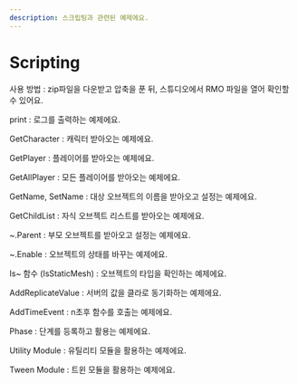 ```yaml
---
description: 스크립팅과 관련된 예제에요.
---
```


# Scripting

사용 방법 : zip파일을 다운받고 압축을 푼 뒤, 스튜디오에서 RMO 파일을 열어 확인할 수 있어요.



print : 로그를 출력하는 예제에요. 

GetCharacter : 캐릭터 받아오는 예제에요. 

GetPlayer : 플레이어를 받아오는 예제에요. 

GetAllPlayer : 모든 플레이어를 받아오는 예제에요. 

GetName, SetName : 대상 오브젝트의 이름을 받아오고 설정는 예제에요. 

GetChildList : 자식 오브젝트 리스트를 받아오는 예제에요. 

~.Parent : 부모 오브젝트를 받아오고 설정는 예제에요. 

~.Enable : 오브젝트의 상태를 바꾸는 예제에요. 

Is~ 함수 \(IsStaticMesh\) : 오브젝트의 타입을 확인하는 예제에요. 

AddReplicateValue : 서버의 값을 클라로 동기화하는 예제에요. 

AddTimeEvent : n초후 함수를 호출는 예제에요. 

Phase : 단계를 등록하고 활용는 예제에요.  

Utility Module : 유틸리티 모듈을 활용하는 예제에요. 

Tween Module : 트윈 모듈을 활용하는 예제에요. 

